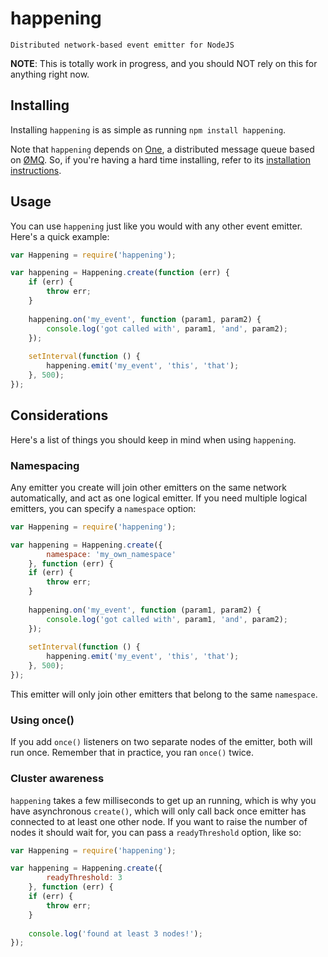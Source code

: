 # happening

`Distributed network-based event emitter for NodeJS`

**NOTE**: This is totally work in progress, and you should NOT rely on this for anything right now.

## Installing

Installing `happening` is as simple as running `npm install happening`.

Note that `happening` depends on [One](http://github.com/IndigoUnited/node-1), a distributed message queue based on [ØMQ](http://zeromq.com). So, if you're having a hard time installing, refer to its [installation instructions](https://github.com/IndigoUnited/node-1#installing).

## Usage

You can use `happening` just like you would with any other event emitter. Here's a quick example:

```js
var Happening = require('happening');

var happening = Happening.create(function (err) {
    if (err) {
        throw err;
    }
    
    happening.on('my_event', function (param1, param2) {
        console.log('got called with', param1, 'and', param2);
    });
    
    setInterval(function () {
        happening.emit('my_event', 'this', 'that');
    }, 500);
});
```

## Considerations

Here's a list of things you should keep in mind when using `happening`.

### Namespacing

Any emitter you create will join other emitters on the same network automatically, and act as one logical emitter. If you need multiple logical emitters, you can specify a `namespace` option:

```js
var Happening = require('happening');

var happening = Happening.create({
        namespace: 'my_own_namespace'
    }, function (err) {
    if (err) {
        throw err;
    }
    
    happening.on('my_event', function (param1, param2) {
        console.log('got called with', param1, 'and', param2);
    });
    
    setInterval(function () {
        happening.emit('my_event', 'this', 'that');
    }, 500);
});
```

This emitter will only join other emitters that belong to the same `namespace`.

### Using once()

If you add `once()` listeners on two separate nodes of the emitter, both will run once. Remember that in practice, you ran `once()` twice.

### Cluster awareness

`happening` takes a few milliseconds to get up an running, which is why you have asynchronous `create()`, which will only call back once emitter has connected to at least one other node. If you want to raise the number of nodes it should wait for, you can pass a `readyThreshold` option, like so:

```js
var Happening = require('happening');

var happening = Happening.create({
        readyThreshold: 3
    }, function (err) {
    if (err) {
        throw err;
    }
    
    console.log('found at least 3 nodes!');
});
```
